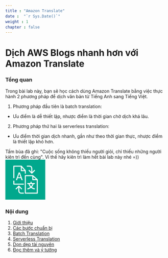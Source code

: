 ```yaml
---
title : "Amazon Translate"
date :  "`r Sys.Date()`" 
weight : 1 
chapter : false
---
```

# Dịch AWS Blogs nhanh hơn với Amazon Translate

### Tổng quan
 Trong bài lab này, bạn sẽ học cách dùng Amazon Translate bằng việc thực hành 2 phương pháp để dịch văn bản từ Tiếng Anh sang Tiếng Việt.

 1. Phương pháp đầu tiên là batch translation: 
 - Ưu điểm là dễ thiết lập, nhược điểm là thời gian chờ dịch khá lâu.

 2. Phương pháp thứ hai là serverless translation: 
 - Ưu điểm thời gian dịch nhanh, gần như theo thời gian thực, nhược điểm là thiết lập khó hơn.

 Tấm bùa đã ghi: "Cuộc sống không thiếu người giỏi, chỉ thiếu những người kiên trì đến cùng". Vì thế hãy kiên trì làm hết bài lab này nhé =))
![ConnectPrivate](/images/Translate_image.png) 

### Nội dung

 1. [Giới thiệu](1-Introduce/)
 2. [Các bước chuẩn bị](2-Prerequiste/)
 3. [Batch Translation](3-batchTranslation/)
 4. [Serverless Translation](4-serverlessTranslation/)
 5. [Dọn dẹp tài nguyên](5-cleanup/)
 6. [Đọc thêm và ý tưởng](6-reference/)
